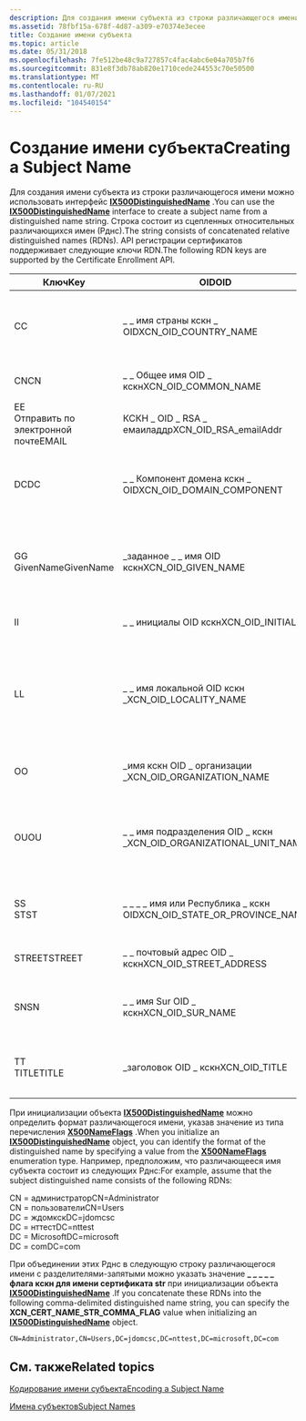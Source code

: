 ```yaml
---
description: Для создания имени субъекта из строки различающегося имени можно использовать интерфейс IX500DistinguishedName.
ms.assetid: 78fbf15a-678f-4d87-a309-e70374e3ecee
title: Создание имени субъекта
ms.topic: article
ms.date: 05/31/2018
ms.openlocfilehash: 7fe512be48c9a727857c4fac4abc6e04a705b7f6
ms.sourcegitcommit: 831e8f3db78ab820e1710cede244553c70e50500
ms.translationtype: MT
ms.contentlocale: ru-RU
ms.lasthandoff: 01/07/2021
ms.locfileid: "104540154"
---
```

# <a name="creating-a-subject-name"></a><span data-ttu-id="dbca6-103">Создание имени субъекта</span><span class="sxs-lookup"><span data-stu-id="dbca6-103">Creating a Subject Name</span></span>

<span data-ttu-id="dbca6-104">Для создания имени субъекта из строки различающегося имени можно использовать интерфейс [**IX500DistinguishedName**](/windows/desktop/api/CertEnroll/nn-certenroll-ix500distinguishedname) .</span><span class="sxs-lookup"><span data-stu-id="dbca6-104">You can use the [**IX500DistinguishedName**](/windows/desktop/api/CertEnroll/nn-certenroll-ix500distinguishedname) interface to create a subject name from a distinguished name string.</span></span> <span data-ttu-id="dbca6-105">Строка состоит из сцепленных относительных различающихся имен (Рднс).</span><span class="sxs-lookup"><span data-stu-id="dbca6-105">The string consists of concatenated relative distinguished names (RDNs).</span></span> <span data-ttu-id="dbca6-106">API регистрации сертификатов поддерживает следующие ключи RDN.</span><span class="sxs-lookup"><span data-stu-id="dbca6-106">The following RDN keys are supported by the Certificate Enrollment API.</span></span>

| <span data-ttu-id="dbca6-107">Ключ</span><span class="sxs-lookup"><span data-stu-id="dbca6-107">Key</span></span>                               | <span data-ttu-id="dbca6-108">OID</span><span class="sxs-lookup"><span data-stu-id="dbca6-108">OID</span></span>                                             | <span data-ttu-id="dbca6-109">Описание</span><span class="sxs-lookup"><span data-stu-id="dbca6-109">Description</span></span>                                                                                        |
|-----------------------------------|-------------------------------------------------|----------------------------------------------------------------------------------------------------|
| <span data-ttu-id="dbca6-110">C</span><span class="sxs-lookup"><span data-stu-id="dbca6-110">C</span></span><br/>                      | <span data-ttu-id="dbca6-111">\_ \_ имя страны кскн \_ OID</span><span class="sxs-lookup"><span data-stu-id="dbca6-111">XCN\_OID\_COUNTRY\_NAME</span></span><br/>              | <span data-ttu-id="dbca6-112">Содержит двухбуквенный код страны ISO 3166 или регион.</span><span class="sxs-lookup"><span data-stu-id="dbca6-112">Contains a two-letter ISO 3166 country or region code.</span></span><br/>                                  |
| <span data-ttu-id="dbca6-113">CN</span><span class="sxs-lookup"><span data-stu-id="dbca6-113">CN</span></span><br/>                     | <span data-ttu-id="dbca6-114">\_ \_ Общее имя OID \_ кскн</span><span class="sxs-lookup"><span data-stu-id="dbca6-114">XCN\_OID\_COMMON\_NAME</span></span><br/>               | <span data-ttu-id="dbca6-115">Содержит общее имя.</span><span class="sxs-lookup"><span data-stu-id="dbca6-115">Contains a common name.</span></span><br/>                                                                 |
| <span data-ttu-id="dbca6-116">E</span><span class="sxs-lookup"><span data-stu-id="dbca6-116">E</span></span><br/> <span data-ttu-id="dbca6-117">Отправить по электронной почте</span><span class="sxs-lookup"><span data-stu-id="dbca6-117">EMAIL</span></span><br/>     | <span data-ttu-id="dbca6-118">КСКН \_ OID \_ RSA \_ емаиладдр</span><span class="sxs-lookup"><span data-stu-id="dbca6-118">XCN\_OID\_RSA\_emailAddr</span></span><br/>             | <span data-ttu-id="dbca6-119">Содержит адрес электронной почты.</span><span class="sxs-lookup"><span data-stu-id="dbca6-119">Contains an email address.</span></span><br/>                                                              |
| <span data-ttu-id="dbca6-120">DC</span><span class="sxs-lookup"><span data-stu-id="dbca6-120">DC</span></span><br/>                     | <span data-ttu-id="dbca6-121">\_ \_ Компонент домена кскн \_ OID</span><span class="sxs-lookup"><span data-stu-id="dbca6-121">XCN\_OID\_DOMAIN\_COMPONENT</span></span><br/>          | <span data-ttu-id="dbca6-122">Содержит одну часть имени системы доменных имен (DNS).</span><span class="sxs-lookup"><span data-stu-id="dbca6-122">Contains one part of a Domain Name System (DNS) name.</span></span><br/>                                   |
| <span data-ttu-id="dbca6-123">G</span><span class="sxs-lookup"><span data-stu-id="dbca6-123">G</span></span><br/> <span data-ttu-id="dbca6-124">GivenName</span><span class="sxs-lookup"><span data-stu-id="dbca6-124">GivenName</span></span><br/> | <span data-ttu-id="dbca6-125">\_заданное \_ \_ имя OID кскн</span><span class="sxs-lookup"><span data-stu-id="dbca6-125">XCN\_OID\_GIVEN\_NAME</span></span><br/>                | <span data-ttu-id="dbca6-126">Содержит часть имени человека, которая не является фамилией.</span><span class="sxs-lookup"><span data-stu-id="dbca6-126">Contains the part of a person's name that is not a surname.</span></span><br/>                             |
| <span data-ttu-id="dbca6-127">I</span><span class="sxs-lookup"><span data-stu-id="dbca6-127">I</span></span><br/>                      | <span data-ttu-id="dbca6-128">\_ \_ инициалы OID кскн</span><span class="sxs-lookup"><span data-stu-id="dbca6-128">XCN\_OID\_INITIALS</span></span><br/>                   | <span data-ttu-id="dbca6-129">Содержит инициалы пользователя.</span><span class="sxs-lookup"><span data-stu-id="dbca6-129">Contains a person's initials.</span></span><br/>                                                           |
| <span data-ttu-id="dbca6-130">L</span><span class="sxs-lookup"><span data-stu-id="dbca6-130">L</span></span><br/>                      | <span data-ttu-id="dbca6-131">\_ \_ имя локальной OID кскн \_</span><span class="sxs-lookup"><span data-stu-id="dbca6-131">XCN\_OID\_LOCALITY\_NAME</span></span><br/>             | <span data-ttu-id="dbca6-132">Содержит имя, определяющее город, страну или другой географический регион.</span><span class="sxs-lookup"><span data-stu-id="dbca6-132">Contains the locality name that identifies a city, country, or other geographic region.</span></span><br/> |
| <span data-ttu-id="dbca6-133">O</span><span class="sxs-lookup"><span data-stu-id="dbca6-133">O</span></span><br/>                      | <span data-ttu-id="dbca6-134">\_имя кскн OID \_ организации \_</span><span class="sxs-lookup"><span data-stu-id="dbca6-134">XCN\_OID\_ORGANIZATION\_NAME</span></span><br/>         | <span data-ttu-id="dbca6-135">Содержит имя Организации.</span><span class="sxs-lookup"><span data-stu-id="dbca6-135">Contains the name of an organization.</span></span><br/>                                                   |
| <span data-ttu-id="dbca6-136">OU</span><span class="sxs-lookup"><span data-stu-id="dbca6-136">OU</span></span><br/>                     | <span data-ttu-id="dbca6-137">\_ \_ имя подразделения OID \_ кскн \_</span><span class="sxs-lookup"><span data-stu-id="dbca6-137">XCN\_OID\_ORGANIZATIONAL\_UNIT\_NAME</span></span><br/> | <span data-ttu-id="dbca6-138">Содержит имя подразделений единиц в пределах организации.</span><span class="sxs-lookup"><span data-stu-id="dbca6-138">Contains the name of a unit subdivision within an organization.</span></span><br/>                         |
| <span data-ttu-id="dbca6-139">S</span><span class="sxs-lookup"><span data-stu-id="dbca6-139">S</span></span><br/> <span data-ttu-id="dbca6-140">ST</span><span class="sxs-lookup"><span data-stu-id="dbca6-140">ST</span></span><br/>        | <span data-ttu-id="dbca6-141">\_ \_ \_ \_ имя или Республика \_ кскн OID</span><span class="sxs-lookup"><span data-stu-id="dbca6-141">XCN\_OID\_STATE\_OR\_PROVINCE\_NAME</span></span><br/>  | <span data-ttu-id="dbca6-142">Содержит полное имя штата или Республики.</span><span class="sxs-lookup"><span data-stu-id="dbca6-142">Contains the full name of a state or province.</span></span><br/>                                          |
| <span data-ttu-id="dbca6-143">STREET</span><span class="sxs-lookup"><span data-stu-id="dbca6-143">STREET</span></span><br/>                 | <span data-ttu-id="dbca6-144">\_ \_ почтовый адрес OID \_ кскн</span><span class="sxs-lookup"><span data-stu-id="dbca6-144">XCN\_OID\_STREET\_ADDRESS</span></span><br/>            | <span data-ttu-id="dbca6-145">Содержит физический адрес.</span><span class="sxs-lookup"><span data-stu-id="dbca6-145">Contains the physical address.</span></span><br/>                                                          |
| <span data-ttu-id="dbca6-146">SN</span><span class="sxs-lookup"><span data-stu-id="dbca6-146">SN</span></span><br/>                     | <span data-ttu-id="dbca6-147">\_ \_ имя Sur OID \_ кскн</span><span class="sxs-lookup"><span data-stu-id="dbca6-147">XCN\_OID\_SUR\_NAME</span></span><br/>                  | <span data-ttu-id="dbca6-148">Содержит имя семейства человека.</span><span class="sxs-lookup"><span data-stu-id="dbca6-148">Contains the family name of a person.</span></span><br/>                                                   |
| <span data-ttu-id="dbca6-149">T</span><span class="sxs-lookup"><span data-stu-id="dbca6-149">T</span></span><br/> <span data-ttu-id="dbca6-150">TITLE</span><span class="sxs-lookup"><span data-stu-id="dbca6-150">TITLE</span></span><br/>     | <span data-ttu-id="dbca6-151">\_заголовок OID \_ кскн</span><span class="sxs-lookup"><span data-stu-id="dbca6-151">XCN\_OID\_TITLE</span></span><br/>                      | <span data-ttu-id="dbca6-152">Содержит название сотрудника в Организации.</span><span class="sxs-lookup"><span data-stu-id="dbca6-152">Contains the title of a person in the organization.</span></span><br/>                                     |



 

<span data-ttu-id="dbca6-153">При инициализации объекта [**IX500DistinguishedName**](/windows/desktop/api/CertEnroll/nn-certenroll-ix500distinguishedname) можно определить формат различающегося имени, указав значение из типа перечисления [**X500NameFlags**](/windows/desktop/api/CertEnroll/ne-certenroll-x500nameflags) .</span><span class="sxs-lookup"><span data-stu-id="dbca6-153">When you initialize an [**IX500DistinguishedName**](/windows/desktop/api/CertEnroll/nn-certenroll-ix500distinguishedname) object, you can identify the format of the distinguished name by specifying a value from the [**X500NameFlags**](/windows/desktop/api/CertEnroll/ne-certenroll-x500nameflags) enumeration type.</span></span> <span data-ttu-id="dbca6-154">Например, предположим, что различающееся имя субъекта состоит из следующих Рднс:</span><span class="sxs-lookup"><span data-stu-id="dbca6-154">For example, assume that the subject distinguished name consists of the following RDNs:</span></span><dl> <span data-ttu-id="dbca6-155">CN = администратор</span><span class="sxs-lookup"><span data-stu-id="dbca6-155">CN=Administrator</span></span>  
<span data-ttu-id="dbca6-156">CN = пользователи</span><span class="sxs-lookup"><span data-stu-id="dbca6-156">CN=Users</span></span>  
<span data-ttu-id="dbca6-157">DC = ждомкск</span><span class="sxs-lookup"><span data-stu-id="dbca6-157">DC=jdomcsc</span></span>  
<span data-ttu-id="dbca6-158">DC = нттест</span><span class="sxs-lookup"><span data-stu-id="dbca6-158">DC=nttest</span></span>  
<span data-ttu-id="dbca6-159">DC = Microsoft</span><span class="sxs-lookup"><span data-stu-id="dbca6-159">DC=microsoft</span></span>  
<span data-ttu-id="dbca6-160">DC = com</span><span class="sxs-lookup"><span data-stu-id="dbca6-160">DC=com</span></span>  
</dl>

<span data-ttu-id="dbca6-161">При объединении этих Рднс в следующую строку различающегося имени с разделителями-запятыми можно указать значение **\_ \_ \_ \_ \_ флага кскн для имени сертификата str** при инициализации объекта [**IX500DistinguishedName**](/windows/desktop/api/CertEnroll/nn-certenroll-ix500distinguishedname) .</span><span class="sxs-lookup"><span data-stu-id="dbca6-161">If you concatenate these RDNs into the following comma-delimited distinguished name string, you can specify the **XCN\_CERT\_NAME\_STR\_COMMA\_FLAG** value when initializing an [**IX500DistinguishedName**](/windows/desktop/api/CertEnroll/nn-certenroll-ix500distinguishedname) object.</span></span>

``` syntax
CN=Administrator,CN=Users,DC=jdomcsc,DC=nttest,DC=microsoft,DC=com
```

## <a name="related-topics"></a><span data-ttu-id="dbca6-162">См. также</span><span class="sxs-lookup"><span data-stu-id="dbca6-162">Related topics</span></span>

<dl> <dt>

[<span data-ttu-id="dbca6-163">Кодирование имени субъекта</span><span class="sxs-lookup"><span data-stu-id="dbca6-163">Encoding a Subject Name</span></span>](encoding-a-subject-name.md)
</dt> <dt>

[<span data-ttu-id="dbca6-164">Имена субъектов</span><span class="sxs-lookup"><span data-stu-id="dbca6-164">Subject Names</span></span>](subject-names.md)
</dt> </dl>

 

 




